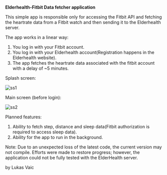 **Elderhealth-Fitbit Data fetcher application**

This simple app is responsible only for accessing the Fitbit API and fetching the heartrate data from a Fitbit watch and then sending it to the Elderhealth server.

The app works in a linear way:
1. You log in with your Fitbit account.
2. You log in with your Elderhealth account(Registration happens in the Elderhealth website).
3. The app fetches the heartrate data associated with the fitbit account with a delay of ~5 minutes.

Splash screen:

![ss1](https://github.com/user-attachments/assets/fc6ae77c-447f-4ba3-b4ac-f713e04acceb)


Main screen (before login):

![ss2](https://github.com/user-attachments/assets/dc908b7e-f302-4405-b257-ba0985d6eae9)

Planned features:
1. Ability to fetch step, distance and sleep data(Fitbit authorization is required to access sleep data).
2. Ability for the app to run in the background.

Note: Due to an unexpected loss of the latest code, the current version may not compile. Efforts were made to restore progress; however, the application could not be fully tested with the ElderHealth server.

by Lukas Vaic
